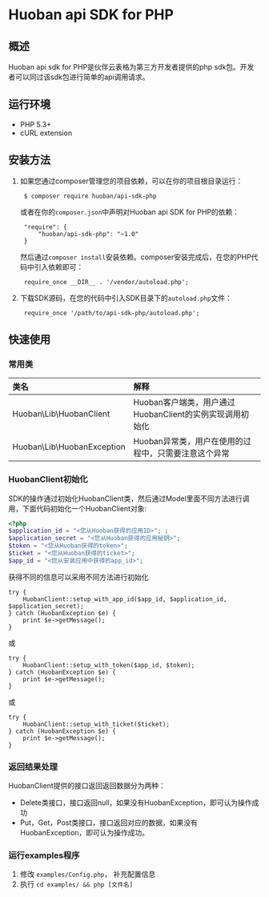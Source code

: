 # Huoban api SDK for PHP

## 概述

Huoban api sdk for PHP是伙伴云表格为第三方开发者提供的php sdk包。开发者可以同过该sdk包进行简单的api调用请求。


## 运行环境
- PHP 5.3+
- cURL extension

## 安装方法

1. 如果您通过composer管理您的项目依赖，可以在你的项目根目录运行：

        $ composer require huoban/api-sdk-php

   或者在你的`composer.json`中声明对Huoban api SDK for PHP的依赖：

        "require": {
            "huoban/api-sdk-php": "~1.0"
        }

   然后通过`composer install`安装依赖。composer安装完成后，在您的PHP代码中引入依赖即可：

        require_once __DIR__ . '/vendor/autoload.php';

2. 下载SDK源码，在您的代码中引入SDK目录下的`autoload.php`文件：

        require_once '/path/to/api-sdk-php/autoload.php';

## 快速使用

### 常用类

| 类名 | 解释 |
|:------------------|:------------------------------------|
|Huoban\Lib\HuobanClient | Huoban客户端类，用户通过HuobanClient的实例实现调用初始化 |
|Huoban\Lib\HuobanException | Huoban异常类，用户在使用的过程中，只需要注意这个异常|

### HuobanClient初始化

SDK的操作通过初始化HuobanClient类，然后通过Model里面不同方法进行调用，下面代码初始化一个HuobanClient对象:

```php
<?php
$application_id = "<您从Huoban获得的应用ID>"; ;
$application_secret = "<您从Huoban获得的应用秘钥>";
$token = "<您从Huoban获得的token>";
$ticket = "<您从Huoban获得的ticket>";
$app_id = "<您从安装应用中获得的app_id>";
```
获得不同的信息可以采用不同方法进行初始化
```
try {
    HuobanClient::setup_with_app_id($app_id, $application_id, $application_secret);
} catch (HuobanException $e) {
    print $e->getMessage();
}
```
或
```
try {
    HuobanClient::setup_with_token($app_id, $token);
} catch (HuobanException $e) {
    print $e->getMessage();
}
```
或
```
try {
    HuobanClient::setup_with_ticket($ticket);
} catch (HuobanException $e) {
    print $e->getMessage();
}
```

### 返回结果处理

HuobanClient提供的接口返回返回数据分为两种：

* Delete类接口，接口返回null，如果没有HuobanException，即可认为操作成功
* Put，Get，Post类接口，接口返回对应的数据，如果没有HuobanException，即可认为操作成功。

### 运行examples程序

1. 修改 `examples/Config.php`， 补充配置信息
2. 执行 `cd examples/ && php [文件名]`
